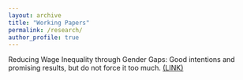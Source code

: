 ```yaml
---
layout: archive
title: "Working Papers"
permalink: /research/
author_profile: true
---
```


Reducing Wage Inequality through Gender Gaps: Good intentions and promising results, but do not force it too much. [(LINK)](/files/Marco_A_Badilla_Maroto.pdf)  

